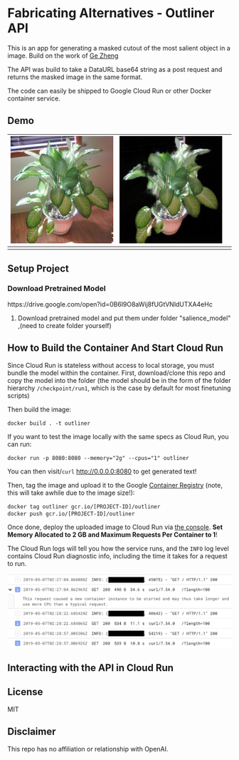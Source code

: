 # Fabricating Alternatives - Outliner API

This is an app for generating a masked cutout of the most salient object in a image. Build on the work of [Ge Zheng](https://github.com/Joker316701882/Salient-Object-Detection)

The API was build to take a DataURL base64 string as a post request and returns the masked image in the same format. 

The code can easily be shipped to Google Cloud Run or other Docker container service.

## Demo


| [![VideoBlocks](test_output/plant.jpeg )](http://videoblocks.com)  | [![AudioBlocks](test_output/alpha.png)](http://audioblocks.com) |  |
|:---:|:---:|:---:|
|||  |



## Setup Project
<h3> Download Pretrained Model </h3>
https://drive.google.com/open?id=0B6l9O8aWij8fUGtVNldUTXA4eHc

1. Download pretrained model and put them under folder "salience_model" ,(need to create folder yourself)<br />


## How to Build the Container And Start Cloud Run

Since Cloud Run is stateless without access to local storage, you must bundle the model within the container. First, download/clone this repo and copy the model into the folder (the model should be in the form of the folder hierarchy `/checkpoint/run1`, which is the case by default for most finetuning scripts)

Then build the image:

```shell
docker build . -t outliner
```

If you want to test the image locally with the same specs as Cloud Run, you can run:

```shell
docker run -p 8080:8080 --memory="2g" --cpus="1" outliner
```

You can then visit/`curl` http://0.0.0.0:8080 to get generated text!

Then, tag the image and upload it to the Google [Container Registry](https://console.cloud.google.com/kubernetes/images/list) (note, this will take awhile due to the image size!):

```shell
docker tag outliner gcr.io/[PROJECT-ID]/outliner
docker push gcr.io/[PROJECT-ID]/outliner
```

Once done, deploy the uploaded image to Cloud Run via [the console](https://console.cloud.google.com/run). **Set Memory Allocated to 2 GB and Maximum Requests Per Container to 1**!

The Cloud Run logs will tell you how the service runs, and the `INFO` log level contains Cloud Run diagnostic info, including the time it takes for a request to run.

![logs](docs/logs.png)

## Interacting with the API in Cloud Run

## License

MIT

## Disclaimer

This repo has no affiliation or relationship with OpenAI.
